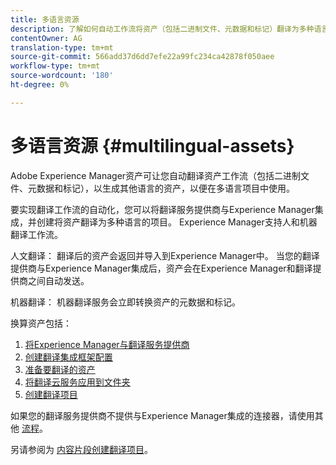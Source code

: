 ```yaml
---
title: 多语言资源
description: 了解如何自动工作流将资产（包括二进制文件、元数据和标记）翻译为多种语言。
contentOwner: AG
translation-type: tm+mt
source-git-commit: 566add37d6dd7efe22a99fc234ca42878f050aee
workflow-type: tm+mt
source-wordcount: '180'
ht-degree: 0%

---
```



# 多语言资源 {#multilingual-assets}

Adobe Experience Manager资产可让您自动翻译资产工作流（包括二进制文件、元数据和标记），以生成其他语言的资产，以便在多语言项目中使用。

要实现翻译工作流的自动化，您可以将翻译服务提供商与Experience Manager集成，并创建将资产翻译为多种语言的项目。 Experience Manager支持人和机器翻译工作流。

人文翻译： 翻译后的资产会返回并导入到Experience Manager中。 当您的翻译提供商与Experience Manager集成后，资产会在Experience Manager和翻译提供商之间自动发送。

机器翻译： 机器翻译服务会立即转换资产的元数据和标记。

换算资产包括：

1. [将Experience Manager与翻译服务提供商](/help/sites-administering/tc-tic.md#connecting-to-a-translation-service-provider)
1. [创建翻译集成框架配置](/help/sites-administering/tc-tic.md)
1. [准备要翻译的资产](preparing-assets-for-translation.md)
1. [将翻译云服务应用到文件夹](transition-cloud-services.md)
1. [创建翻译项目](translation-projects.md)

如果您的翻译服务提供商不提供与Experience Manager集成的连接器，请使用其他 [流程](/help/sites-administering/tc-manage.md#exporting-a-translation-job)。

另请参阅为 [内容片段创建翻译项目](creating-translation-projects-for-content-fragments.md)。
